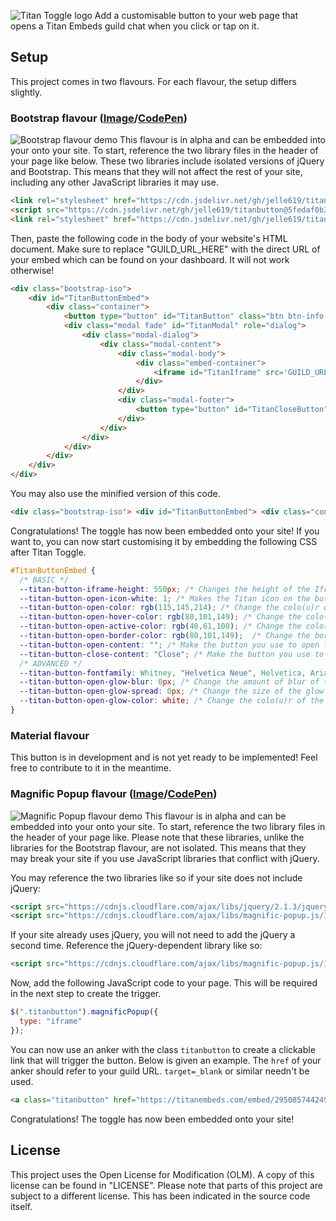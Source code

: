 ![Titan Toggle logo](https://i.imgur.com/mkY5t7X.png)
Add a customisable button to your web page that opens a Titan Embeds guild chat when you click or tap on it.

## Setup
This project comes in two flavours. For each flavour, the setup differs slightly.

### Bootstrap flavour ([Image](https://i.imgur.com/iDLmTG5.png)/[CodePen](https://codepen.io/jelle619/embed/zmKEQz))
![Bootstrap flavour demo](https://i.imgur.com/iDLmTG5.png)
This flavour is in alpha and can be embedded into your onto your site. To start, reference the two library files in the header of your page like below. These two libraries include isolated versions of jQuery and Bootstrap. This means that they will not affect the rest of your site, including any other JavaScript libraries it may use.
```html
<link rel="stylesheet" href="https://cdn.jsdelivr.net/gh/jelle619/titanbutton@5fedaf0b37d4a79d6f566508c6ccb6e3b88e25bf/Libraries/bootstrap-iso.css">
<script src="https://cdn.jsdelivr.net/gh/jelle619/titanbutton@5fedaf0b37d4a79d6f566508c6ccb6e3b88e25bf/Libraries/bootstrap-iso.js"></script>
<link rel="stylesheet" href="https://cdn.jsdelivr.net/gh/jelle619/titantoggle@61ee96c130025e5a01ce805941ef59e6bb6416e8/bootstrap_flavour/style.css">
```

Then, paste the following code in the body of your website's HTML document. Make sure to replace "GUILD_URL_HERE" with the direct URL of your embed which can be found on your dashboard. It will not work otherwise!
```html
<div class="bootstrap-iso">
    <div id="TitanButtonEmbed">
        <div class="container">
            <button type="button" id="TitanButton" class="btn btn-info btn-lg" data-toggle="modal" data-target="#TitanModal"><img id="TitanIcon" src="https://github.com/TitanEmbeds/Titan/raw/master/webapp/titanembeds/static/img/titanembeds_shield.png" alt="Titan Embeds icon" srcset="https://cdn.jsdelivr.net/gh/TitanEmbeds/Titan@bc129289fc3b84a210b01b04aff621a1b6d0e00b/webapp/titanembeds/static/img/titanembeds-shield-white.svg"></button>
            <div class="modal fade" id="TitanModal" role="dialog">
                <div class="modal-dialog">
                    <div class="modal-content">
                        <div class="modal-body">
                            <div class="embed-container">
                                <iframe id="TitanIframe" src='GUILD_URL_HERE'></iframe>
                            </div>
                        </div>
                        <div class="modal-footer">
                            <button type="button" id="TitanCloseButton" class="btn btn-default" data-dismiss="modal"></button>
                        </div>
                    </div>
                </div>
            </div>
        </div>
    </div>
</div>
```

You may also use the minified version of this code.

```html
<div class="bootstrap-iso"> <div id="TitanButtonEmbed"> <div class="container"> <button type="button" id="TitanButton" class="btn btn-info btn-lg" data-toggle="modal" data-target="#TitanModal"><img id="TitanIcon" src="https://github.com/TitanEmbeds/Titan/raw/master/webapp/titanembeds/static/img/titanembeds_shield.png" alt="Titan Embeds icon" srcset="https://cdn.jsdelivr.net/gh/TitanEmbeds/Titan@bc129289fc3b84a210b01b04aff621a1b6d0e00b/webapp/titanembeds/static/img/titanembeds-shield-white.svg"></button> <div class="modal fade" id="TitanModal" role="dialog"> <div class="modal-dialog"> <div class="modal-content"> <div class="modal-body"> <div class="embed-container"> <iframe id="TitanIframe" src='GUILD_URL_HERE'></iframe> </div></div><div class="modal-footer"> <button type="button" id="TitanCloseButton" class="btn btn-default" data-dismiss="modal"></button> </div></div></div></div></div></div></div>
```

Congratulations! The toggle has now been embedded onto your site! If you want to, you can now start customising it by embedding the following CSS after Titan Toggle.

```css
#TitanButtonEmbed {
  /* BASIC */
  --titan-button-iframe-height: 550px; /* Changes the height of the Iframe inside of the modal. */
  --titan-button-open-icon-white: 1; /* Makes the Titan icon on the button you use to open the Iframe either black (0) or white (1). */
  --titan-button-open-color: rgb(115,145,214); /* Change the colo(u)r of the button you use to open the Iframe. */
  --titan-button-open-hover-color: rgb(80,101,149); /* Change the colo(u)r of the button you use to open the Iframe when you hover over it with your mouse. */
  --titan-button-open-active-color: rgb(40,61,100); /* Change the colo(u)r of the button you use to open the Iframe while it's being clicked/tapped. */
  --titan-button-open-border-color: rgb(80,101,149);  /* Change the border's colo(u)r of the button you use to open the Iframe. */
  --titan-button-open-content: ""; /* Make the button you use to open the Iframe say something you want. */
  --titan-button-close-content: "Close"; /* Make the button you use to close the Iframe say something you want. */
  /* ADVANCED */
  --titan-button-fontfamily: Whitney, "Helvetica Neue", Helvetica, Arial, sans-serif; /* Sets the font(s) to use. All (except Whitney) must be installed on the user's device. */
  --titan-button-open-glow-blur: 0px; /* Change the amount of blur of the glow (or shadow) of the button you use to open the Iframe. */
  --titan-button-open-glow-spread: 0px; /* Change the size of the glow (or shadow) of the button you use to open the Iframe. */
  --titan-button-open-glow-color: white; /* Change the colo(u)r of the glow (or shadow) of the button you use to open the Iframe. */
}
```

### Material flavour
This button is in development and is not yet ready to be implemented! Feel free to contribute to it in the meantime.

### Magnific Popup flavour ([Image](https://i.imgur.com/ydDQOTM.png)/[CodePen](https://codepen.io/jelle619/embed/oazoza))
![Magnific Popup flavour demo](https://i.imgur.com/ydDQOTM.png)
This flavour is in alpha and can be embedded into your onto your site. To start, reference the two library files in the header of your page like. Please note that these libraries, unlike the libraries for the Bootstrap flavour, are not isolated. This means that they may break your site if you use JavaScript libraries that conflict with jQuery.

You may reference the two libraries like so if your site does not include jQuery:
```html
<script src="https://cdnjs.cloudflare.com/ajax/libs/jquery/2.1.3/jquery.min.js"></script> <!-- Can cause conflicts with other JavaScript libraries! Do not use this if your site already uses jQuery.-->
<script src="https://cdnjs.cloudflare.com/ajax/libs/magnific-popup.js/1.1.0/jquery.magnific-popup.min.js"></script>
```
If your site already uses jQuery, you will not need to add the jQuery a second time. Reference the jQuery-dependent library like so:
```html
<script src="https://cdnjs.cloudflare.com/ajax/libs/magnific-popup.js/1.1.0/jquery.magnific-popup.min.js"></script>
```
Now, add the following JavaScript code to your page. This will be required in the next step to create the trigger.
```javascript
$(".titanbutton").magnificPopup({
  type: "iframe"
});
```

You can now use an anker with the class ``titanbutton`` to create a clickable link that will trigger the button. Below is given an example. The ``href`` of your anker should refer to your guild URL. ``target=_blank`` or similar needn't be used.

```html
<a class="titanbutton" href="https://titanembeds.com/embed/295085744249110529">Open Titan Embeds chat</a>
```
Congratulations! The toggle has now been embedded onto your site!

## License
This project uses the Open License for Modification (OLM). A copy of this license can be found in "LICENSE". Please note that parts of this project are subject to a different license. This has been indicated in the source code itself.
